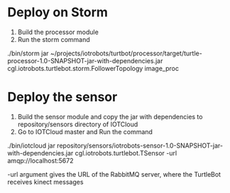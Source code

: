 Deploy on Storm
===============

1. Build the processor module 
2. Run the storm command 

./bin/storm jar ~/projects/iotrobots/turtbot/processor/target/turtle-processor-1.0-SNAPSHOT-jar-with-dependencies.jar cgl.iotrobots.turtlebot.storm.FollowerTopology image_proc

Deploy the sensor
=================

1. Build the sensor module and copy the jar with dependencies to repository/sensors directory of IOTCloud
2. Go to IOTCloud master and Run the command

./bin/iotcloud jar repository/sensors/iotrobots-sensor-1.0-SNAPSHOT-jar-with-dependencies.jar cgl.iotrobots.turtlebot.TSensor -url amqp://localhost:5672

-url argument gives the URL of the RabbitMQ server, where the TurtleBot receives kinect messages
